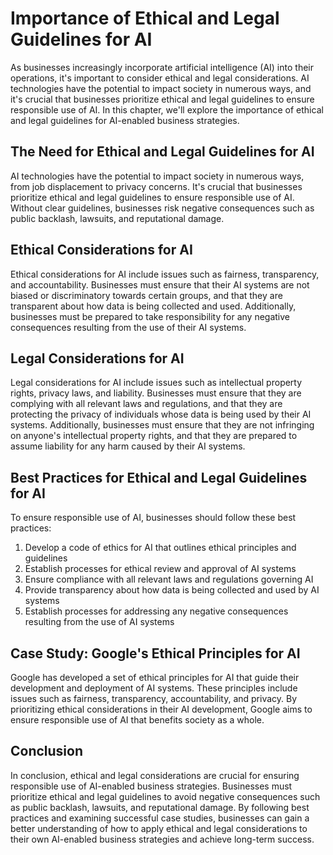 Importance of Ethical and Legal Guidelines for AI
=================================================================================================================================

As businesses increasingly incorporate artificial intelligence (AI) into their operations, it's important to consider ethical and legal considerations. AI technologies have the potential to impact society in numerous ways, and it's crucial that businesses prioritize ethical and legal guidelines to ensure responsible use of AI. In this chapter, we'll explore the importance of ethical and legal guidelines for AI-enabled business strategies.

The Need for Ethical and Legal Guidelines for AI
------------------------------------------------

AI technologies have the potential to impact society in numerous ways, from job displacement to privacy concerns. It's crucial that businesses prioritize ethical and legal guidelines to ensure responsible use of AI. Without clear guidelines, businesses risk negative consequences such as public backlash, lawsuits, and reputational damage.

Ethical Considerations for AI
-----------------------------

Ethical considerations for AI include issues such as fairness, transparency, and accountability. Businesses must ensure that their AI systems are not biased or discriminatory towards certain groups, and that they are transparent about how data is being collected and used. Additionally, businesses must be prepared to take responsibility for any negative consequences resulting from the use of their AI systems.

Legal Considerations for AI
---------------------------

Legal considerations for AI include issues such as intellectual property rights, privacy laws, and liability. Businesses must ensure that they are complying with all relevant laws and regulations, and that they are protecting the privacy of individuals whose data is being used by their AI systems. Additionally, businesses must ensure that they are not infringing on anyone's intellectual property rights, and that they are prepared to assume liability for any harm caused by their AI systems.

Best Practices for Ethical and Legal Guidelines for AI
------------------------------------------------------

To ensure responsible use of AI, businesses should follow these best practices:

1. Develop a code of ethics for AI that outlines ethical principles and guidelines
2. Establish processes for ethical review and approval of AI systems
3. Ensure compliance with all relevant laws and regulations governing AI
4. Provide transparency about how data is being collected and used by AI systems
5. Establish processes for addressing any negative consequences resulting from the use of AI systems

Case Study: Google's Ethical Principles for AI
----------------------------------------------

Google has developed a set of ethical principles for AI that guide their development and deployment of AI systems. These principles include issues such as fairness, transparency, accountability, and privacy. By prioritizing ethical considerations in their AI development, Google aims to ensure responsible use of AI that benefits society as a whole.

Conclusion
----------

In conclusion, ethical and legal considerations are crucial for ensuring responsible use of AI-enabled business strategies. Businesses must prioritize ethical and legal guidelines to avoid negative consequences such as public backlash, lawsuits, and reputational damage. By following best practices and examining successful case studies, businesses can gain a better understanding of how to apply ethical and legal considerations to their own AI-enabled business strategies and achieve long-term success.
